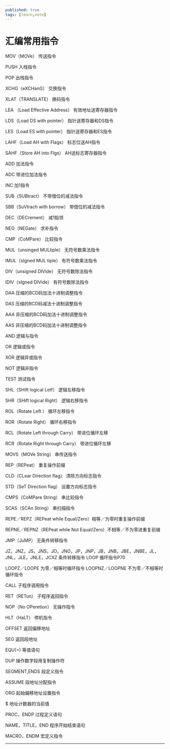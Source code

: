 ```yaml
---
published: true
tags: [learn,note]
---
```

# 汇编常用指令

MOV（MOVe） 传送指令

PUSH 入栈指令

POP 出栈指令

XCHG（eXCHanG） 交换指令

XLAT（TRANSLATE） 换码指令

LEA （Load Effective Address） 有效地址送寄存器指令

LDS（Load DS with pointer） 指针送寄存器和DS指令

LES（Load ES with pointer） 指针送寄存器和ES指令

LAHF（Load AH with Flags） 标志位送AH指令

SAHF（Store AH into Flgs） AH送标志寄存器指令

ADD 加法指令

ADC 带进位加法指令

INC 加1指令

SUB（SUBtract） 不带借位的减法指令

SBB（SuVtrach with borrow） 带借位的减法指令

DEC（DECrement） 减1指领

NEG（NEGate） 求补指令

CMP（CoMPare） 比较指令

MUL（unsinged MULtiple） 无符号数乘法指令

IMUL（sIgned MUL tiple） 有符号数乘法指令

DIV（unsigned DIVide） 无符号数除法指令

IDIV（sIgned DIVide） 有符号数除法指令

DAA 压缩的BCD码加法十进制调整指令

DAS 压缩的BCD码减法十进制调整指令

AAA 非压缩的BCD码加法十进制调整指令

AAS 非压缩的BCD码加法十进制调整指令

AND 逻辑与指令

OR 逻辑或指令

XOR 逻辑异或指令

NOT 逻辑非指令

TEST 测试指令

SHL（SHift logical Letf） 逻辑左移指令

SHR（SHift logical Right） 逻辑右移指令

ROL（Rotate Left ） 循环左移指令

ROR（Rotate Right） 循环右移指令

RCL（Rotate Left through Carry） 带进位循环左移

RCR（Rotate Right through Carry） 带进位循环左移

MOVS（MOVe String） 串传送指令

REP（REPeat） 重复操作前缀

CLD（CLear Direction flag） 清除方向标志指令

STD（SeT Direction flag） 设置方向标志指令

CMPS（CoMPare String） 串比较指令

SCAS（SCAn String） 串扫描指令

REPE／REPZ（REPeat while Equal/Zero）相等／为零时重复操作前缀

REPNE／REPNZ（REPeat while Not Equal/Zero）不相等／不为零进重复前缀

JMP（JuMP） 无条件转移指令

JZ，JNZ，JS，JNS，JO，JNO，JP，JNP，JB，JNB，JBE，JNBE，JL，JNL，JLE，JNLE，JCXZ 条件转移指令
LOOP 循环指令P70

LOOPZ／LOOPE 为零／相等时循环指令
LOOPNZ／LOOPNE 不为零／不相等时循环指令

CALL 子程序调用指令

RET（RETun） 子程序返回指令

NOP（No OPeretion） 无操作指令

HLT（HaLT） 停机指令

OFFSET 返回偏移地址

SEG 返回段地址

EQU(=) 等值语句

DUP 操作数字段用复制操作符

SEGMENT,ENDS 段定义指令

ASSUME 段地址分配指令

ORG 起始偏移地址设置指令

$ 地址计数器的当前值

PROC，ENDP 过程定义语句

NAME，TITLE，END 程序开始结束语句

MACRO，ENDM 宏定义指令

---
